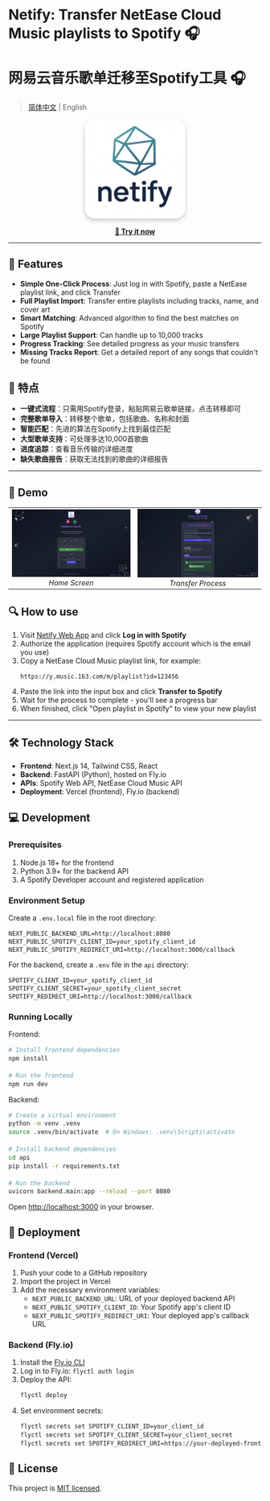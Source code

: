 # Netify: Transfer NetEase Cloud Music playlists to Spotify 🎧
# 网易云音乐歌单迁移至Spotify工具 🎧

> [简体中文](README_CN.md) | English

<div align="center">
  <img src="netify.jpg" alt="Netify logo" width="200" style="border-radius: 20px; box-shadow: 0 4px 8px rgba(0,0,0,0.2);" />
  <br/>
  <p>
    <a href="https://netify-five.vercel.app/" target="_blank"><strong>🚀 Try it now</strong></a>
  </p>
</div>

<hr/>

## 🌟 Features

- **Simple One-Click Process**: Just log in with Spotify, paste a NetEase playlist link, and click Transfer
- **Full Playlist Import**: Transfer entire playlists including tracks, name, and cover art
- **Smart Matching**: Advanced algorithm to find the best matches on Spotify
- **Large Playlist Support**: Can handle up to 10,000 tracks
- **Progress Tracking**: See detailed progress as your music transfers
- **Missing Tracks Report**: Get a detailed report of any songs that couldn't be found

## 🌟 特点

- **一键式流程**：只需用Spotify登录，粘贴网易云歌单链接，点击转移即可
- **完整歌单导入**：转移整个歌单，包括歌曲、名称和封面
- **智能匹配**：先进的算法在Spotify上找到最佳匹配
- **大型歌单支持**：可处理多达10,000首歌曲
- **进度追踪**：查看音乐传输的详细进度
- **缺失歌曲报告**：获取无法找到的歌曲的详细报告

<hr/>

## 📱 Demo

<div align="center">
  <table>
    <tr>
      <td align="center">
        <img src="screenshot-home.png" width="400px" alt="Home Screen"/>
        <br/>
        <em>Home Screen</em>
      </td>
      <td align="center">
        <img src="screenshot-transfer.png" width="400px" alt="Transfer Process"/>
        <br/>
        <em>Transfer Process</em>
      </td>
    </tr>
  </table>
</div>


## 🔍 How to use

1. Visit [Netify Web App](https://netify-five.vercel.app/) and click **Log in with Spotify**
2. Authorize the application (requires Spotify account which is the email you use)
3. Copy a NetEase Cloud Music playlist link, for example:
   ```
   https://y.music.163.com/m/playlist?id=123456
   ```
4. Paste the link into the input box and click **Transfer to Spotify**
5. Wait for the process to complete - you'll see a progress bar
6. When finished, click "Open playlist in Spotify" to view your new playlist

<hr/>

## 🛠️ Technology Stack

- **Frontend**: Next.js 14, Tailwind CSS, React
- **Backend**: FastAPI (Python), hosted on Fly.io
- **APIs**: Spotify Web API, NetEase Cloud Music API
- **Deployment**: Vercel (frontend), Fly.io (backend)

## 💻 Development

### Prerequisites

1. Node.js 18+ for the frontend
2. Python 3.9+ for the backend API
3. A Spotify Developer account and registered application

### Environment Setup

Create a `.env.local` file in the root directory:
```
NEXT_PUBLIC_BACKEND_URL=http://localhost:8080
NEXT_PUBLIC_SPOTIFY_CLIENT_ID=your_spotify_client_id
NEXT_PUBLIC_SPOTIFY_REDIRECT_URI=http://localhost:3000/callback
```

For the backend, create a `.env` file in the `api` directory:
```
SPOTIFY_CLIENT_ID=your_spotify_client_id
SPOTIFY_CLIENT_SECRET=your_spotify_client_secret
SPOTIFY_REDIRECT_URI=http://localhost:3000/callback
```

### Running Locally

Frontend:
```bash
# Install frontend dependencies
npm install

# Run the frontend
npm run dev
```

Backend:
```bash
# Create a virtual environment
python -m venv .venv
source .venv/bin/activate  # On Windows: .venv\Scripts\activate

# Install backend dependencies
cd api
pip install -r requirements.txt

# Run the backend
uvicorn backend.main:app --reload --port 8080
```

Open [http://localhost:3000](http://localhost:3000) in your browser.

## 🚀 Deployment

### Frontend (Vercel)

1. Push your code to a GitHub repository
2. Import the project in Vercel
3. Add the necessary environment variables:
   - `NEXT_PUBLIC_BACKEND_URL`: URL of your deployed backend API
   - `NEXT_PUBLIC_SPOTIFY_CLIENT_ID`: Your Spotify app's client ID
   - `NEXT_PUBLIC_SPOTIFY_REDIRECT_URI`: Your deployed app's callback URL

### Backend (Fly.io)

1. Install the [Fly.io CLI](https://fly.io/docs/hands-on/install-flyctl/)
2. Log in to Fly.io: `flyctl auth login`
3. Deploy the API:
   ```bash
   flyctl deploy
   ```
4. Set environment secrets:
   ```bash
   flyctl secrets set SPOTIFY_CLIENT_ID=your_client_id
   flyctl secrets set SPOTIFY_CLIENT_SECRET=your_client_secret
   flyctl secrets set SPOTIFY_REDIRECT_URI=https://your-deployed-frontend.com/callback
   ```

## 📝 License

This project is [MIT licensed](LICENSE).
